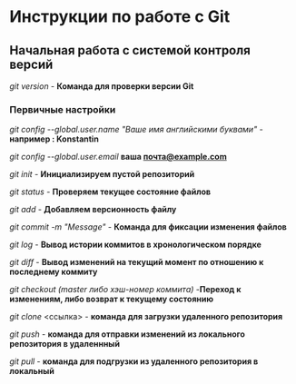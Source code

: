 # Инструкции по работе с Git

## Начальная работа с системой контроля версий

*git version* - __Команда для проверки версии Git__

### Первичные настройки

*git config --global.user.name "Ваше имя английскими буквами"* - **например : Konstantin**

*git config --global.user.email*  **ваша почта@example.com**  

*git init* - __Инициализируем пустой репозиторий__

*git status* - **Проверяем текущее состояние файлов**

*git add* - **Добавляем версионность файлу**

*git commit -m "Message"* - **Команда для фиксации изменения файлов**

*git log* - __Вывод истории коммитов в хронологическом порядке__

*git diff* - **Вывод изменений на текущий момент по отношению к последнему коммиту**

*git checkout (master либо хэш-номер коммита)* -**Переход к изменениям, либо возврат к текущему состоянию**

*git clone* <ссылка>  - **команда для загрузки удаленного репозитория**

*git push* - **команда для отправки изменений из локального репозитория в удаленнный**

*git pull* - **команда для подгрузки из удаленного репозитория в локальный**